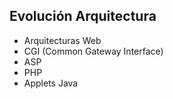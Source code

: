 ##  Evolución Arquitectura

 - Arquitecturas Web
  - CGI (Common Gateway Interface)
  - ASP
  - PHP
  - Applets Java